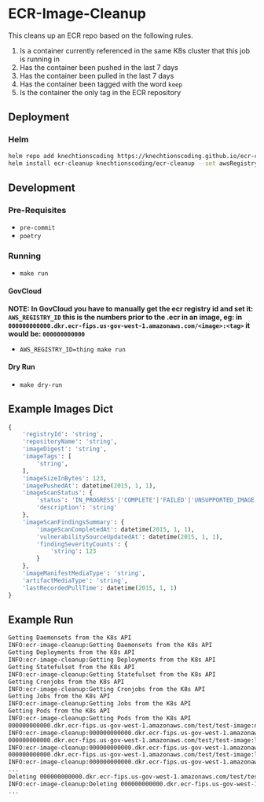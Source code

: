 # ECR-Image-Cleanup

This cleans up an ECR repo based on the following rules.

1. Is a container currently referenced in the same K8s cluster that this job is running in
1. Has the container been pushed in the last 7 days
1. Has the container been pulled in the last 7 days
1. Has the container been tagged with the word `keep`
1. Is the container the only tag in the ECR repository

## Deployment

### Helm

```bash
helm repo add knechtionscoding https://knechtionscoding.github.io/ecr-cleanup/ && helm repo update
helm install ecr-cleanup knechtionscoding/ecr-cleanup --set awsRegistryId=<accountId>
```

## Development

### Pre-Requisites

- `pre-commit`
- `poetry`

### Running

- `make run`

#### GovCloud

**NOTE: In GovCloud you have to manually get the ecr registry id and set it: `AWS_REGISTRY_ID` this is the numbers prior to the .ecr in an image, eg: in `000000000000.dkr.ecr-fips.us-gov-west-1.amazonaws.com/<image>:<tag>` it would be: `000000000000`**

- `AWS_REGISTRY_ID=thing make run`

#### Dry Run

- `make dry-run`

## Example Images Dict

```python
{
    'registryId': 'string',
    'repositoryName': 'string',
    'imageDigest': 'string',
    'imageTags': [
        'string',
    ],
    'imageSizeInBytes': 123,
    'imagePushedAt': datetime(2015, 1, 1),
    'imageScanStatus': {
        'status': 'IN_PROGRESS'|'COMPLETE'|'FAILED'|'UNSUPPORTED_IMAGE'|'ACTIVE'|'PENDING'|'SCAN_ELIGIBILITY_EXPIRED'|'FINDINGS_UNAVAILABLE',
        'description': 'string'
    },
    'imageScanFindingsSummary': {
        'imageScanCompletedAt': datetime(2015, 1, 1),
        'vulnerabilitySourceUpdatedAt': datetime(2015, 1, 1),
        'findingSeverityCounts': {
            'string': 123
        }
    },
    'imageManifestMediaType': 'string',
    'artifactMediaType': 'string',
    'lastRecordedPullTime': datetime(2015, 1, 1)
}
```

## Example Run

```txt
Getting Daemonsets from the K8s API
INFO:ecr-image-cleanup:Getting Daemonsets from the K8s API
Getting Deployments from the K8s API
INFO:ecr-image-cleanup:Getting Deployments from the K8s API
Getting Statefulset from the K8s API
INFO:ecr-image-cleanup:Getting Statefulset from the K8s API
Getting Cronjobs from the K8s API
INFO:ecr-image-cleanup:Getting Cronjobs from the K8s API
Getting Jobs from the K8s API
INFO:ecr-image-cleanup:Getting Jobs from the K8s API
Getting Pods from the K8s API
INFO:ecr-image-cleanup:Getting Pods from the K8s API
000000000000.dkr.ecr-fips.us-gov-west-1.amazonaws.com/test/test-image:not-latest was found in k8s workload
INFO:ecr-image-cleanup:000000000000.dkr.ecr-fips.us-gov-west-1.amazonaws.com/test/test-image:not-latest was found in k8s workload
000000000000.dkr.ecr-fips.us-gov-west-1.amazonaws.com/test/test-image:latest was not found in k8s workload
INFO:ecr-image-cleanup:000000000000.dkr.ecr-fips.us-gov-west-1.amazonaws.com/test/test-image:latest was not found in k8s workload
000000000000.dkr.ecr-fips.us-gov-west-1.amazonaws.com/test/test-image:latest was not tagged keep
INFO:ecr-image-cleanup:000000000000.dkr.ecr-fips.us-gov-west-1.amazonaws.com/test/test-image:latest was not tagged keep
...
Deleting 000000000000.dkr.ecr-fips.us-gov-west-1.amazonaws.com/test/test-image:latest
INFO:ecr-image-cleanup:Deleting 000000000000.dkr.ecr-fips.us-gov-west-1.amazonaws.com/test/test-image:latest
...
```

